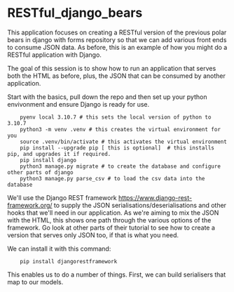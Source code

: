 # RESTful_django_bears
This application focuses on creating a RESTful version of the previous polar bears in django with forms repository so that we can add various front ends to consume JSON data. As before, this is an example of how you might do a RESTful application with Django.

The goal of this session is to show how to run an application that serves both the HTML as before, plus, the JSON that can be consumed by another application.

Start with the basics, pull down the repo and then set up your python envivonment and ensure Django is ready for use. 

        pyenv local 3.10.7 # this sets the local version of python to 3.10.7
        python3 -m venv .venv # this creates the virtual environment for you
        source .venv/bin/activate # this activates the virtual environment
        pip install --upgrade pip [ this is optional]  # this installs pip, and upgrades it if required.
        pip install django
        python3 manage.py migrate # to create the database and configure other parts of django
        python3 manage.py parse_csv # to load the csv data into the database

We'll use the Django REST framework https://www.django-rest-framework.org/ to supply the JSON serialisations/deserialisations and other hooks that we'll need in our application. As we're aiming to mix the JSON with the HTML, this shows one path through the various options of the framework. Go look at other parts of their tutorial to see how to create a version that serves only JSON too, if that is what you need.

We can install it with this command:

        pip install djangorestframework

This enables us to do a number of things. First, we can build serialisers that map to our models.



